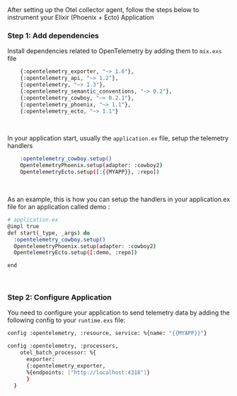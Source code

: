 &nbsp;

After setting up the Otel collector agent, follow the steps below to instrument your Elixir (Phoenix + Ecto) Application

### Step 1: Add dependencies
Install dependencies related to OpenTelemetry by adding them to `mix.exs` file 

```bash
    {:opentelemetry_exporter, "~> 1.6"},
    {:opentelemetry_api, "~> 1.2"},
    {:opentelemetry, "~> 1.3"},
    {:opentelemetry_semantic_conventions, "~> 0.2"},
    {:opentelemetry_cowboy, "~> 0.2.1"},
    {:opentelemetry_phoenix, "~> 1.1"},
    {:opentelemetry_ecto, "~> 1.1"}
```
&nbsp;

In your application start, usually the `application.ex` file, setup the telemetry handlers 

```bash
    :opentelemetry_cowboy.setup()
    OpentelemetryPhoenix.setup(adapter: :cowboy2)
    OpentelemetryEcto.setup([:{{MYAPP}}, :repo])
```
&nbsp;

As an example, this is how you can setup the handlers in your application.ex file for an application called demo :

```bash
# application.ex
@impl true
def start(_type, _args) do
  :opentelemetry_cowboy.setup()
  OpentelemetryPhoenix.setup(adapter: :cowboy2)
  OpentelemetryEcto.setup([:demo, :repo])

end
```

&nbsp;

### Step 2: Configure Application
You need to configure your application to send telemetry data by adding the following config to your `runtime.exs` file:

```bash
config :opentelemetry, :resource, service: %{name: "{{MYAPP}}"}

config :opentelemetry, :processors,
    otel_batch_processor: %{
      exporter: 
      {:opentelemetry_exporter, 
      %{endpoints: ["http://localhost:4318"]}
      }
  }
```

